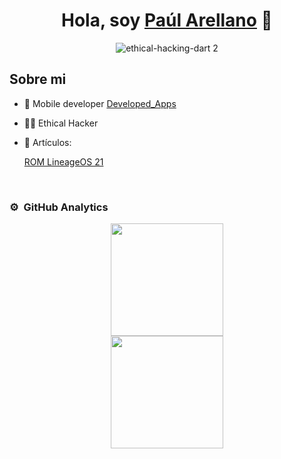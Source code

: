 <div align="center">
<h1 align="center">Hola, soy <a href="https://github.com/paularellanom">Paúl Arellano</a> 👋</h1>

  ![ethical-hacking-dart 2](https://github.com/paularellanom/paularellanom/assets/155793504/29f8d489-55ed-4a93-a019-99e474c0b4d4)

</div>

## Sobre mi


- 📲 Mobile developer [Developed_Apps](https://github.com/paularellanom/Flutter_Dev_apps)

- 🧑‍🏫 Ethical Hacker
- 📗 Artículos:
  
  [ROM LineageOS 21](https://github.com/paularellanom/rom_lineageOS21)
  

 
<br>


### ⚙️ &nbsp;GitHub Analytics

<p align="center">
<a href="https://github.com/ArisGuimera">
  <img height="180em" src="https://github-readme-stats-eight-theta.vercel.app/api?username=paularellanom&show_icons=true&theme=algolia&include_all_commits=true&count_private=true"/>
  <br>
  <img height="180em" src="https://github-readme-stats-eight-theta.vercel.app/api/top-langs/?username=paularellanom&layout=compact&langs_count=8&theme=algolia"/>
</a>
</p>

